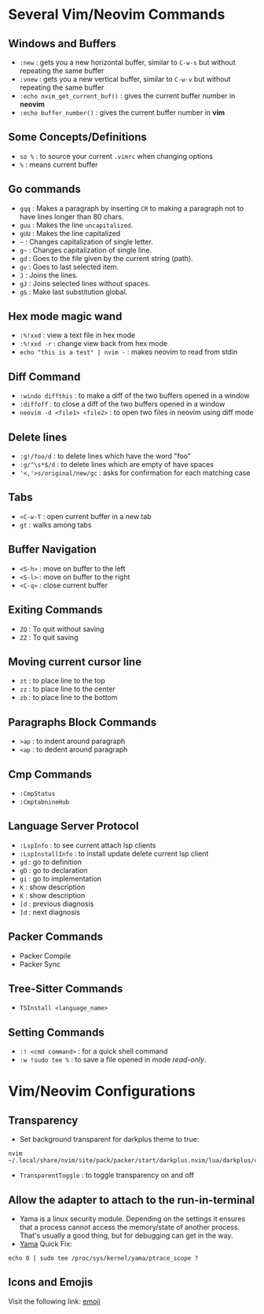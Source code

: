# Several Vim/Neovim Commands

## Windows and Buffers
- `:new` : gets you a new horizontal buffer, similar to `C-w-s` but without repeating the same buffer
- `:vnew` : gets you a new vertical buffer, similar to `C-w-v` but without repeating the same buffer
- `:echo nvim_get_current_buf()` : gives the current buffer number in **neovim**
- `:echo buffer_number()` : gives the current buffer number in **vim**

## Some Concepts/Definitions
- `so %` : to source your current `.vimrc` when changing options
- `%` : means current buffer

## Go commands
- `gqq` : Makes a paragraph by inserting `CR` to making a paragraph not to have lines longer than 80 chars.
- `guu` : Makes the line `uncapitalized`.
- `gUU` : Makes the line capitalized
- `~` : Changes capitalization of single letter.
- `g~` : Changes capitalization of single line.
- `gd` : Goes to the file given by the current string (path).
- `gv` : Goes to last selected item.
- `J` : Joins the lines.
- `gJ` : Joins selected lines without spaces.
- `g&` : Make last substitution global.

## Hex mode magic wand
- `:%!xxd` : view a text file in hex mode
- `:%!xxd -r` : change view back from hex mode
- `echo "this is a test" | nvim -` : makes neovim to read from stdin

## Diff Command
- `:windo diffthis` : to make a diff of the two buffers opened in a window
- `:diffoff` : to close a diff of the two buffers opened in a window
- `neovim -d <file1> <file2>` : to open two files in neovim using diff mode

## Delete lines
- `:g!/foo/d` : to delete lines which have the word "foo"
- `:g/^\s*$/d` : to delete lines which are empty of have spaces
- `'<,'>s/original/new/gc` :  asks for confirmation for each matching case

## Tabs
- `<C-w-T` : open current buffer in a new tab
- `gt` : walks among tabs

## Buffer Navigation
- `<S-h>` : move on buffer to the left
- `<S-l>` : move on buffer to the right
- `<C-q>` : close current buffer

## Exiting Commands
- `ZQ` : To quit without saving
- `ZZ` : To quit saving
## Moving current cursor line
- `zt` : to place line to the top
- `zz` : to place line to the center
- `zb` : to place line to the bottom
## Paragraphs Block Commands
- `>ap` : to indent around paragraph
- `<ap` : to dedent around paragraph

## Cmp Commands
- `:CmpStatus`
- `:CmptabnineHub`

## Language Server Protocol
- `:LspInfo` : to see current attach lsp clients
- `:LspInstallInfo` : to install update delete current lsp client
- `gd` : go to definition
- `gD` : go to declaration
- `gi` : go to implementation
- `K` : show description
- `K` : show description
- `[d` : previous diagnosis
- `]d` : next diagnosis

## Packer Commands
- Packer Compile
- Packer Sync

## Tree-Sitter Commands
- `TSInstall <language_name>`

## Setting Commands
- `:! <cmd command>` : for a quick shell command
- `:w !sudo tee %` : to save a file opened in mode _read-only_.

# Vim/Neovim Configurations
## Transparency
- Set background transparent for darkplus theme to true:
```console
nvim ~/.local/share/nvim/site/pack/packer/start/darkplus.nvim/lua/darkplus/config.lua
```
- `TransparentToggle` : to toggle transparency on and off

## Allow the adapter to attach to the run-in-terminal
- Yama is a linux security module. Depending on the settings it ensures that a process cannot access the memory/state of another process. That's usually a good thing, but for debugging can get in the way. 
- [Yama](https://www.kernel.org/doc/html/latest/admin-guide/LSM/Yama.html)
Quick Fix:
```
echo 0 | sudo tee /proc/sys/kernel/yama/ptrace_scope ?
```

## Icons and Emojis
Visit the following link: [emoji](https://emojipedia.org)
